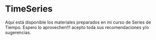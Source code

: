 # TimeSeries
Aquí está disponible los materiales preparados en mi curso de Series de Tiempo.
Espero lo aprovechen!!! acepto toda sus recomendaciones y/o sugerencias.
